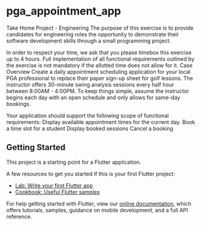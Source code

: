 # pga_appointment_app

Take Home Project - Engineering
The purpose of this exercise is to provide candidates for engineering roles the opportunity to demonstrate their software development skills through a small programming project.

In order to respect your time, we ask that you please timebox this exercise up to 4 hours. Full implementation of all functional requirements outlined by the exercise is not mandatory if the allotted time does not allow for it.
Case Overview
Create a daily appointment scheduling application for your local PGA professional to replace their paper sign-up sheet for golf lessons. The instructor offers 30-minute swing analysis sessions every half hour between 8:00AM - 4:00PM. To keep things simple, assume the instructor begins each day with an open schedule and only allows for same-day bookings.



Your application should support the following scope of functional requirements:
Display available appointment times for the current day.
Book a time slot for a student
Display booked sessions
Cancel a booking




## Getting Started

This project is a starting point for a Flutter application.

A few resources to get you started if this is your first Flutter project:

- [Lab: Write your first Flutter app](https://flutter.dev/docs/get-started/codelab)
- [Cookbook: Useful Flutter samples](https://flutter.dev/docs/cookbook)

For help getting started with Flutter, view our
[online documentation](https://flutter.dev/docs), which offers tutorials,
samples, guidance on mobile development, and a full API reference.
